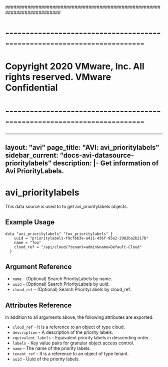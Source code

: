 ############################################################################
# ------------------------------------------------------------------------
# Copyright 2020 VMware, Inc.  All rights reserved. VMware Confidential
# ------------------------------------------------------------------------
###

---
layout: "avi"
page_title: "AVI: avi_prioritylabels"
sidebar_current: "docs-avi-datasource-prioritylabels"
description: |-
  Get information of Avi PriorityLabels.
---

# avi_prioritylabels

This data source is used to to get avi_prioritylabels objects.

## Example Usage

```hcl
data "avi_prioritylabels" "foo_prioritylabels" {
    uuid = "prioritylabels-f9cf6b3e-a411-436f-95e2-2982ba2b217b"
    name = "foo"
    cloud_ref = "/api/cloud/?tenant=admin&name=Default-Cloud"
  }
```

## Argument Reference

* `name` - (Optional) Search PriorityLabels by name.
* `uuid` - (Optional) Search PriorityLabels by uuid.
* `cloud_ref` - (Optional) Search PriorityLabels by cloud_ref.
  
## Attributes Reference

In addition to all arguments above, the following attributes are exported:

* `cloud_ref` - It is a reference to an object of type cloud.
* `description` - A description of the priority labels.
* `equivalent_labels` - Equivalent priority labels in descending order.
* `labels` - Key value pairs for granular object access control.
* `name` - The name of the priority labels.
* `tenant_ref` - It is a reference to an object of type tenant.
* `uuid` - Uuid of the priority labels.


